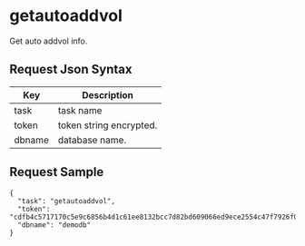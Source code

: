 # getautoaddvol

Get auto addvol info.

## Request Json Syntax

| **Key** | **Description** |
| --- | --- |
| task | task name |
| token | token string encrypted. |
| dbname | database name. |

## Request Sample

```
{
  "task": "getautoaddvol",
  "token": "cdfb4c5717170c5e9c6856b4d1c61ee8132bcc7d82bd609066ed9ece2554c47f7926f07dd201b6aa",
  "dbname": "demodb"
}
```
